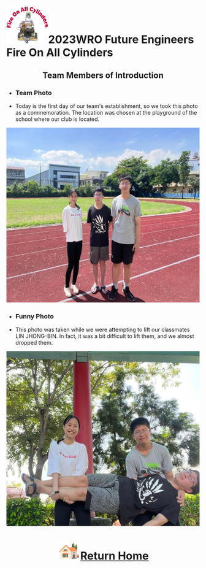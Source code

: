 ![LOGO](../other/img/logo.png)2023WRO Future Engineers Fire On All Cylinders  
=====
## <div align="center"> Team Members of Introduction</div>
- ### Team Photo  

- Today is the first day of our team's establishment, so we took this photo as a commemoration. The location was chosen at the playground of the school where our club is located.


<div align="center"><img src="./img/team_photo.jpg" width = "562" height = "456" alt="圖體照"  />  </div>  


- ### Funny Photo
- This photo was taken while we were attempting to lift our classmates LIN JHONG-BIN. In fact, it was a bit difficult to lift them, and we almost dropped them.
  
<div align="center"><img src="./img/funny_photo.jpg" width = "562" height = "456" alt="趣味照" /> </div>  


# <div align="center">![HOME](../other/img/Home.png)[Return Home](../)</div> 

